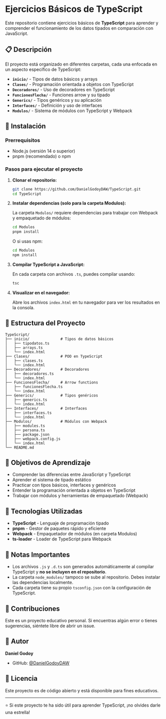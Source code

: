 # Ejercicios Básicos de TypeScript

Este repositorio contiene ejercicios básicos de **TypeScript** para aprender y comprender el funcionamiento de los datos tipados en comparación con JavaScript.

## 📋 Descripción

El proyecto está organizado en diferentes carpetas, cada una enfocada en un aspecto específico de TypeScript:

- **`inicio/`** - Tipos de datos básicos y arrays
- **`Clases/`** - Programación orientada a objetos con TypeScript
- **`Decoradores/`** - Uso de decoradores en TypeScript
- **`FuncionesFlecha/`** - Funciones arrow y su tipado
- **`Generics/`** - Tipos genéricos y su aplicación
- **`Interfaces/`** - Definición y uso de interfaces
- **`Modulos/`** - Sistema de módulos con TypeScript y Webpack

## 🚀 Instalación

### Prerrequisitos

- Node.js (versión 14 o superior)
- pnpm (recomendado) o npm

### Pasos para ejecutar el proyecto

1. **Clonar el repositorio:**
   ```bash
   git clone https://github.com/DanielGodoyDAW/TypeScript.git
   cd TypeScript
   ```

2. **Instalar dependencias (solo para la carpeta Modulos):**
   
   La carpeta `Modulos/` requiere dependencias para trabajar con Webpack y empaquetado de módulos:
   
   ```bash
   cd Modulos
   pnpm install
   ```
   
   O si usas npm:
   ```bash
   cd Modulos
   npm install
   ```

3. **Compilar TypeScript a JavaScript:**
   
   En cada carpeta con archivos `.ts`, puedes compilar usando:
   ```bash
   tsc
   ```

4. **Visualizar en el navegador:**
   
   Abre los archivos `index.html` en tu navegador para ver los resultados en la consola.

## 📁 Estructura del Proyecto

```
TypeScript/
├── inicio/              # Tipos de datos básicos
│   ├── tipodatos.ts
│   ├── arrays.ts
│   └── index.html
├── Clases/              # POO en TypeScript
│   ├── clases.ts
│   └── index.html
├── Decoradores/         # Decoradores
│   ├── decoradores.ts
│   └── index.html
├── FuncionesFlecha/     # Arrow functions
│   ├── funcionesFlecha.ts
│   └── index.html
├── Generics/            # Tipos genéricos
│   ├── generics.ts
│   └── index.html
├── Interfaces/          # Interfaces
│   ├── interfaces.ts
│   └── index.html
├── Modulos/             # Módulos con Webpack
│   ├── modules.ts
│   ├── persona.ts
│   ├── package.json
│   ├── webpack.config.js
│   └── index.html
└── README.md
```

## 🎯 Objetivos de Aprendizaje

- Comprender las diferencias entre JavaScript y TypeScript
- Aprender el sistema de tipado estático
- Practicar con tipos básicos, interfaces y genéricos
- Entender la programación orientada a objetos en TypeScript
- Trabajar con módulos y herramientas de empaquetado (Webpack)

## 🔧 Tecnologías Utilizadas

- **TypeScript** - Lenguaje de programación tipado
- **pnpm** - Gestor de paquetes rápido y eficiente
- **Webpack** - Empaquetador de módulos (en carpeta Modulos)
- **ts-loader** - Loader de TypeScript para Webpack

## 📝 Notas Importantes

- Los archivos `.js` y `.d.ts` son generados automáticamente al compilar TypeScript y **no se incluyen en el repositorio**.
- La carpeta `node_modules/` tampoco se sube al repositorio. Debes instalar las dependencias localmente.
- Cada carpeta tiene su propio `tsconfig.json` con la configuración de TypeScript.

## 🤝 Contribuciones

Este es un proyecto educativo personal. Si encuentras algún error o tienes sugerencias, siéntete libre de abrir un issue.

## 👤 Autor

**Daniel Godoy**
- GitHub: [@DanielGodoyDAW](https://github.com/DanielGodoyDAW)

## 📄 Licencia

Este proyecto es de código abierto y está disponible para fines educativos.

---

⭐ Si este proyecto te ha sido útil para aprender TypeScript, ¡no olvides darle una estrella!
